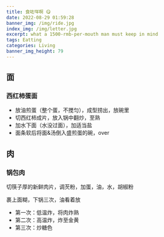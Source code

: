 ```yaml
---
title: 食咗咩啊 😋
date: 2022-08-29 01:59:28
banner_img: /img/ride.jpg
index_img: /img/letter.jpg
excerpt: what a 1500-rmb-per-mouth man must keep in mind
tags: Eatting
categories: Living
banner_img_height: 79
---
```


## 面

### 西红柿蛋面

- 放油煎蛋（整个蛋，不搅匀），成型捞出，放碗里
- 切西红柿成片，放入锅中翻炒，至熟
- 加水下面（水没过面），加适当盐
- 面条软后将面&汤倒入盛煎蛋的碗，over

## 肉

### 锅包肉

切筷子厚的新鲜肉片，调芡粉，加蛋，油，水，胡椒粉

裹上面糊，下锅三次，油看着放

- 第一次：低温炸，将肉炸熟
- 第二次：高温炸，炸至金黄
- 第三次：炒糖色
